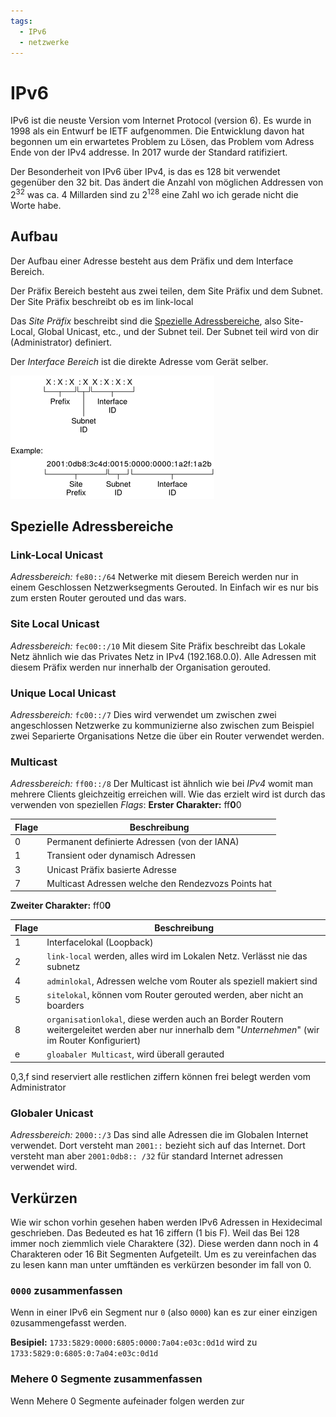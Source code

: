 ```yaml
---
tags:
  - IPv6
  - netzwerke
---
```

# IPv6
IPv6 ist die neuste Version vom Internet Protocol (version 6). Es wurde in 1998 als ein Entwurf be IETF aufgenommen. Die Entwicklung davon hat begonnen um ein erwartetes Problem zu Lösen, das Problem vom Adress Ende von der IPv4 addresse. 
In 2017 wurde der Standard ratifiziert.

Der Besonderheit von IPv6 über IPv4, is das es 128 bit verwendet gegenüber den 32 bit. Das ändert die Anzahl von möglichen Addressen von $2^{32}$ was ca. 4 Millarden sind zu $2^{128}$ eine Zahl wo ich gerade nicht die Worte habe.

## Aufbau
Der Aufbau einer Adresse besteht aus dem Präfix und dem Interface Bereich.

Der Präfix Bereich besteht aus zwei teilen, dem Site Präfix und dem Subnet. Der Site Präfix beschreibt ob es im link-local

Das *Site Präfix* beschreibt sind die [Spezielle Adressbereiche](#Spezielle%20Adressbereiche), also Site-Local, Global Unicast, etc., und der Subnet teil. Der Subnet teil wird von dir (Administrator) definiert.

Der *Interface Bereich* ist die direkte Adresse vom Gerät selber.

![](assets/ipv6.png)

## Spezielle Adressbereiche
### Link-Local Unicast
*Adressbereich:* `fe80::/64`
Netwerke mit diesem Bereich werden nur in einem Geschlossen Netzwerksegments Gerouted. In Einfach wir es nur bis zum ersten Router gerouted und das wars.

### Site Local Unicast
*Adressbereich:* `fec00::/10`
Mit diesem Site Präfix beschreibt das Lokale Netz ähnlich wie das Privates Netz in IPv4 (192.168.0.0). Alle Adressen mit diesem Präfix werden nur innerhalb der Organisation gerouted.

### Unique Local Unicast
*Adressbereich:* `fc00::/7`
Dies wird verwendet um zwischen zwei angeschlossen Netzwerke zu kommunizierne also zwischen zum Beispiel zwei Separierte Organisations Netze die über ein Router verwendet werden.

### Multicast
*Adressbereich:* `ff00::/8`
Der Multicast ist ähnlich wie bei *IPv4* womit man mehrere Clients gleichzeitig erreichen will. Wie das erzielt wird ist durch das verwenden von speziellen *Flags*:
**Erster Charakter:**
ff**0**0

| Flage | Beschreibung                                        |
| ----- | --------------------------------------------------- |
| 0     | Permanent definierte Adressen (von der IANA)        |
| 1     | Transient oder dynamisch Adressen                   |
| 3     | Unicast Präfix basierte Adresse                     |
| 7     | Multicast Adressen welche den Rendezvozs Points hat |
**Zweiter Charakter:**
ff0**0**

| Flage | Beschreibung                                                                                                                                       |
| ----- | -------------------------------------------------------------------------------------------------------------------------------------------------- |
| 1     | Interfacelokal (Loopback)                                                                                                                          |
| 2     | `link-local` werden, alles wird im Lokalen Netz. Verlässt nie das subnetz                                                                          |
| 4     | `adminlokal`, Adressen welche vom Router als speziell makiert sind                                                                                 |
| 5     | `sitelokal`,  können vom Router gerouted werden, aber nicht an boarders                                                                            |
| 8     | `organisationlokal`, diese werden auch an Border Routern weitergeleitet werden aber nur innerhalb dem "*Unternehmen*" (wir im Router Konfiguriert) |
| e     | `gloabaler Multicast`, wird überall gerauted                                                                                                       |
0,3,f sind reserviert
alle restlichen ziffern können frei belegt werden vom Administrator

### Globaler Unicast
*Adressbereich:* `2000::/3`
Das sind alle Adressen die im Globalen Internet verwendet. Dort versteht man `2001::` bezieht sich auf das Internet. Dort versteht man aber `2001:0db8:: /32` für standard Internet adressen verwendet wird. 

## Verkürzen
Wie wir schon vorhin gesehen haben werden IPv6 Adressen in Hexidecimal geschrieben. Das Bedeuted es hat 16 ziffern (1 bis F).
Weil das Bei 128 immer noch ziemmlich viele Charaktere (32). Diese werden dann noch in 4 Charakteren oder 16 Bit Segmenten Aufgeteilt. Um es zu vereinfachen das zu lesen kann man unter umftänden es verkürzen besonder im fall von 0.

### `0000` zusammenfassen
Wenn in einer IPv6 ein Segment nur `0` (also `0000`) kan es zur einer einzigen `0`zusammengefasst werden.

**Besipiel:**
``1733:5829:0000:6805:0000:7a04:e03c:0d1d``
wird zu
``1733:5829:0:6805:0:7a04:e03c:0d1d``

### Mehere 0 Segmente zusammenfassen
Wenn Mehere 0 Segmente aufeinader folgen werden zur